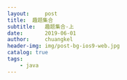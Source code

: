```yaml
---
layout:     post
title:	趣题集合
subtitle: 	趣题集合-上
date:       2019-06-01
author:     chuangkel
header-img: img/post-bg-ios9-web.jpg
catalog: true
tags:
    - java
---
```


# 






